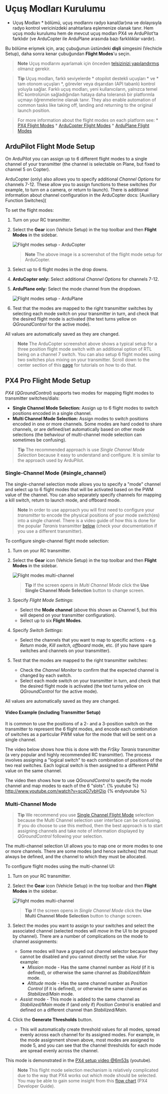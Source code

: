 # Uçuş Modları Kurulumu

* Uçuş Modları * bölümü, uçuş modlarını radyo kanal(lar)ına ve dolayısıyla radyo kontrol vericinizdeki anahtarlara eşlemenize olanak tanır. Hem uçuş modu kurulumu hem de mevcut uçuş modları PX4 ve ArduPilot'ta farklıdır (ve ArduCopter ile ArduPlane arasında bazı farklılıklar vardır).

Bu bölüme erişmek için, araç çubuğunun üstündeki **dişli** simgesini (Vechicle Setup), daha sonra kenar çubuğundan **Flight Modes**'u seçin.

> **Note** Uçuş modlarını ayarlamak için önceden [ telsizinizi yapılandırmış ](../SetupView/Radio.md) olmanız gerekir.

<span></span>

> **Tip** Uçuş modları, farklı seviyelerde * otopilot destekli uçuşları * ve * tam otonom uçuşları *, görevler veya dışarıdan (API tabanlı) kontrol yoluyla sağlar. Farklı uçuş modları, yeni kullanıcıların, yalnızca temel RC kontrolünün sağladığından hataya daha toleranslı bir platformla uçmayı öğrenmelerine olanak tanır. They also enable automation of common tasks like taking off, landing and returning to the original launch position.

<div>
</div>

> For more information about the flight modes on each platform see: * [PX4 Flight Modes](https://docs.px4.io/en/flight_modes/) * [ArduCopter Flight Modes](http://ardupilot.org/copter/docs/flight-modes.html) * [ArduPlane Flight Modes](http://ardupilot.org/plane/docs/flight-modes.html)

## ArduPilot Flight Mode Setup

On ArduPilot you can assign up to 6 different flight modes to a single channel of your transmitter (the channel is selectable on Plane, but fixed to channel 5 on Copter).

ArduCopter (only) also allows you to specify additional *Channel Options* for channels 7-12. These allow you to assign functions to these switches (for example, to turn on a camera, or return to launch). There is additional information about channel configuration in the ArduCopter docs: \[Auxiliary Function Switches\](

To set the flight modes:

1. Turn on your RC transmitter.
2. Select the **Gear** icon (Vehicle Setup) in the top toolbar and then **Flight Modes** in the sidebar.
    
    ![Flight modes setup - ArduCopter](../../assets/setup/flight_modes_copter_ardupilot.jpg)
    
    > **Note** The above image is a screenshot of the flight mode setup for ArduCopter.

3. Select up to 6 flight modes in the drop downs.

4. **ArduCopter only:** Select additional *Channel Options* for channels 7-12.
5. **ArduPlane only:** Select the mode channel from the dropdown.
    
    ![Flight modes setup - ArduPlane](../../assets/setup/flight_modes_plane_ardupilot.jpg)

6. Test that the modes are mapped to the right transmitter switches by selecting each mode switch on your transmitter in turn, and check that the desired flight mode is activated (the text turns yellow on *QGroundControl* for the active mode).

All values are automatically saved as they are changed.

> **Note** The ArduCopter screenshot above shows a typical setup for a three position flight mode switch with an additional option of RTL being on a channel 7 switch. You can also setup 6 flight modes using two switches plus mixing on your transmitter. Scroll down to the center section of this [page](http://ardupilot.org/copter/docs/common-rc-transmitter-flight-mode-configuration.html#common-rc-transmitter-flight-mode-configuration) for tutorials on how to do that.

## PX4 Pro Flight Mode Setup

*PX4* (*QGroundControl*) supports two modes for mapping flight modes to transmitter switches/dials:

- **Single Channel Mode Selection:** Assign up to 6 flight modes to switch positions encoded in a single channel. 
- **Multi Channel Mode Selection:** Assign modes to switch positions encoded in one or more channels. Some modes are hard coded to share channels, or are defined/set automatically based on other mode selections (the behaviour of multi-channel mode selection can sometimes be confusing). 

> **Tip** The recommended approach is use *Single Channel Mode Selection* because it easy to understand and configure. It is similar to the approach used by ArduPilot.

### Single-Channel Mode {#single_channel}

The single-channel selection mode allows you to specify a "mode" channel and select up to 6 flight modes that will be activated based on the PWM value of the channel. You can also separately specify channels for mapping a kill switch, return to launch mode, and offboard mode.

> **Note** In order to use approach you will first need to configure your *transmitter* to encode the physical positions of your mode switch(es) into a single channel. There is a video guide of how this is done for the popular *Taranis* transmitter [below](#taranis_setup) (check your documentation if you use a different transmitter).

To configure single-channel flight mode selection:

1. Turn on your RC transmitter.
2. Select the **Gear** icon (Vehicle Setup) in the top toolbar and then **Flight Modes** in the sidebar.
    
    ![Flight modes multi-channel](../../assets/setup/flight_modes_single_channel_px4.jpg)
    
    > **Tip** If the screen opens in *Multi Channel Mode* click the **Use Single Channel Mode Selection** button to change screen.

3. Specify *Flight Mode Settings*:
    
    - Select the **Mode channel** (above this shown as Channel 5, but this will depend on your transmitter configuration). 
    - Select up to six **Flight Modes**.
4. Specify *Switch Settings*: 
    - Select the channels that you want to map to specific actions - e.g. *Return* mode, *Kill switch*, *offboard* mode, etc. (if you have spare switches and channels on your transmitter).
5. Test that the modes are mapped to the right transmitter switches: 
    - Check the *Channel Monitor* to confirm that the expected channel is changed by each switch.
    - Select each mode switch on your transmitter in turn, and check that the desired flight mode is activated (the text turns yellow on *QGroundControl* for the active mode).

All values are automatically saved as they are changed.

#### Video Example (including Transmitter Setup)

It is common to use the positions of a 2- and a 3-position switch on the transmitter to represent the 6 flight modes, and encode each combination of switches as a particular PWM value for the mode that will be sent on a single channel.

The video below shows how this is done with the *FrSky Taranis* transmitter (a very popular and highly recommended RC transmitter). The process involves assigning a "logical switch" to each combination of positions of the two real switches. Each logical switch is then assigned to a different PWM value on the same channel.

<span id="taranis_setup"></span>
The video then shows how to use *QGroundControl* to specify the mode channel and map modes to each of the 6 "slots". {% youtube %} http://www.youtube.com/watch?v=scqO7vbH2jo {% endyoutube %}

### Multi-Channel Mode

> **Tip** We recommend you use [Single Channel Flight Mode](#single_channel) selection because the Multi Channel selection user interface can be confusing. If you do choose to use this method, then the best approach is to start assigning channels and take note of information displayed by *QGroundControl* following your selection.

The multi-channel selection UI allows you to map one or more modes to one or more channels. There are some modes (and hence switches) that must always be defined, and the channel to which they must be allocated.

To configure flight modes using the multi-channel UI:

1. Turn on your RC transmitter.
2. Select the **Gear** icon (Vehicle Setup) in the top toolbar and then **Flight Modes** in the sidebar.
    
    ![Flight modes multi-channel](../../assets/setup/flight_modes_multi_channel_px4.jpg)
    
    > **Tip** If the screen opens in *Single Channel Mode* click the **Use Multi Channel Mode Selection** button to change screen.

3. Select the modes you want to assign to your switches and select the associated channel (selected modes will *move* in the UI to be grouped by channel). There are a number of complications on the mode to channel assignments:
    
    - Some modes will have a grayed out channel selector because they cannot be disabled and you cannot directly set the value. For example: 
        - *Mission* mode - Has the same channel number as *Hold* (if it is defined), or otherwise the same channel as *Stabilized/Main* mode.
        - *Altitude* mode - Has the same channel number as *Position Control* (if it is defined), or otherwise the same channel as *Stabilized/Main* mode.
    - *Assist* mode - This mode is added to the same channel as *Stabilized/Main* mode if (and only if) *Position Control* is enabled and defined on a different channel than *Stabilized/Main*.
4. Click the **Generate Thresholds** button. 
    - This will automatically create threshold values for all modes, spread evenly across each channel for its assigned modes. For example, in the mode assignment shown above, most modes are assigned to mode 5, and you can see that the channel thresholds for each mode are spread evenly across the channel. 

This mode is demonstrated in the [PX4 setup video @6m53s](https://youtu.be/91VGmdSlbo4?t=6m53s) (youtube).

> **Note** This flight mode selection mechanism is relatively complicated due to the way that PX4 works out which mode should be selected. You may be able to gain some insight from this [flow chart](https://dev.px4.io/en/concept/flight_modes.html#flight-mode-evaluation-diagram) (PX4 Developer Guide).
